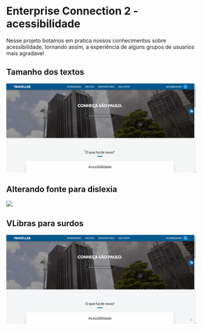 <div>
  <h1>Enterprise Connection 2 - acessibilidade</h1>
  <p>Nesse projeto botamos em pratica nossos conhecimentos sobre acessibilidade, tornando assim, a experiência de alguns grupos de usuarios mais agradavel</p>

  <h2>Tamanho dos textos</h2>
  <img src="./github/tamanhoTexto.gif">

  <h2>Alterando fonte para dislexia</h2>
  <img src="./github/fonteDislexia.gif">

  <h2>VLibras para surdos</h2>
  <img src="./github/vlibras.gif">
</div>